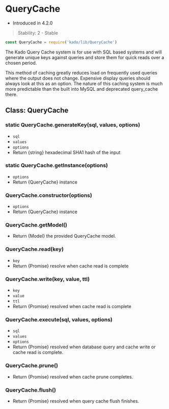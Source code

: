 # QueryCache
* Introduced in 4.2.0
> Stability: 2 - Stable
```js
const QueryCache = require('kado/lib/QueryCache')
```
The Kado Query Cache system is for use with SQL based systems and will
generate unique keys against queries and store them for quick reads over a
chosen period.

This method of caching greatly reduces load on frequently used queries where the
output does not change. Expensive display queries should always look at this as
an option. The nature of this caching system is much more predictable than the
built into MySQL and deprecated query_cache there.

## Class: QueryCache

### static QueryCache.generateKey(sql, values, options)
* `sql`
* `values`
* `options`
* Return {string} hexadecimal SHA1 hash of the input

### static QueryCache.getInstance(options)
* `options`
* Return {QueryCache} instance

### QueryCache.constructor(options)
* `options`
* Return {QueryCache} instance

### QueryCache.getModel()
* Return {Model} the provided QueryCache model.

### QueryCache.read(key)
* `key`
* Return {Promise} resolve when cache read is complete

### QueryCache.write(key, value, ttl)
* `key`
* `value`
* `ttl`
* Return {Promise} resolved when cache read is complete

### QueryCache.execute(sql, values, options)
* `sql`
* `values`
* `options`
* Return {Promise} resolved when database query and cache write or cache read is
complete.

### QueryCache.prune()
* Return {Promise} resolved when cache prune completes.

### QueryCache.flush()
* Return {Promise} resolved when query cache flush finishes.
